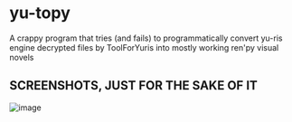# yu-topy
A crappy program that tries (and fails) to programmatically convert yu-ris engine decrypted files by ToolForYuris into mostly working ren'py visual novels

## SCREENSHOTS, JUST FOR THE SAKE OF IT
![image](https://user-images.githubusercontent.com/15846078/219828747-d0e68822-9bdb-4a15-8a44-cb9e6fcc9204.png)
